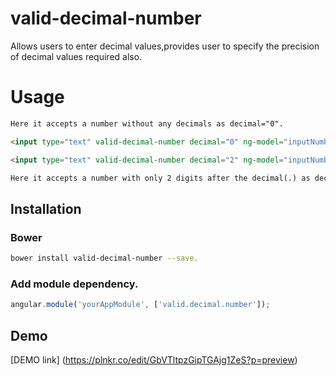 # valid-decimal-number
Allows users to enter decimal values,provides user to specify the precision of decimal values required also.

# Usage

```html
Here it accepts a number without any decimals as decimal="0".

<input type="text" valid-decimal-number decimal="0" ng-model="inputNumberNoDecimal"/>

<input type="text" valid-decimal-number decimal="2" ng-model="inputNumberTwoDecimal"/>

Here it accepts a number with only 2 digits after the decimal(.) as decimal="2".

``` 
    
## Installation
### Bower

````bash
bower install valid-decimal-number --save.

````

### Add module dependency.

````js
angular.module('yourAppModule', ['valid.decimal.number']);

````

Demo
--------
[DEMO link] (https://plnkr.co/edit/GbVTltpzGipTGAjg1ZeS?p=preview)
